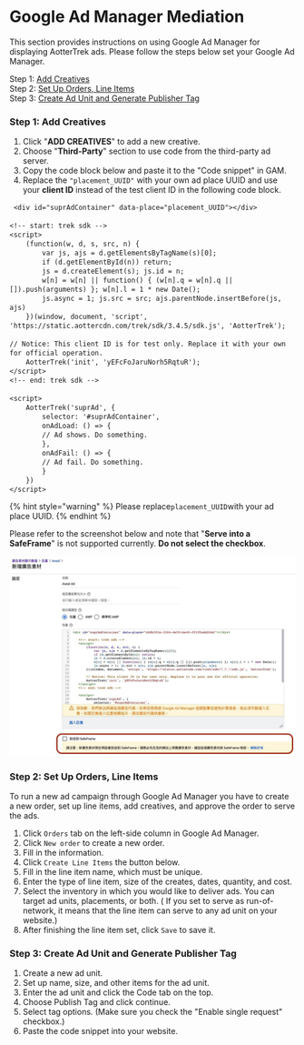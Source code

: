 # Google Ad Manager Mediation

This section provides instructions on using Google Ad Manager for displaying AotterTrek ads. Please follow the steps below set your Google Ad Manager.

Step 1: [Add Creatives](google-ad-manager-mediation.md#step-1-add-creatives)\
Step 2: [Set Up Orders, Line Items](google-ad-manager-mediation.md#step-2-set-up-orders-line-items)\
Step 3: [Create Ad Unit and Generate Publisher Tag](google-ad-manager-mediation.md#step-3-create-ad-unit-and-generate-publisher-tag)

### Step 1: Add Creatives

1. Click "**ADD CREATIVES**" to add a new creative.&#x20;
2. Choose "**Third-Party**" section to use code from the third-party ad server.
3. Copy the code block below and paste it to the "Code snippet" in GAM.
4. Replace the `"placement_UUID"` with your own ad place UUID and use your **client ID** instead of the test client ID in the following code block.

```markup
 <div id="suprAdContainer" data-place="placement_UUID"></div>

<!-- start: trek sdk -->
<script>
    (function(w, d, s, src, n) {
        var js, ajs = d.getElementsByTagName(s)[0];
        if (d.getElementById(n)) return;
        js = d.createElement(s); js.id = n;
        w[n] = w[n] || function() { (w[n].q = w[n].q || []).push(arguments) }; w[n].l = 1 * new Date();
        js.async = 1; js.src = src; ajs.parentNode.insertBefore(js, ajs)
    })(window, document, 'script', 'https://static.aottercdn.com/trek/sdk/3.4.5/sdk.js', 'AotterTrek');

// Notice: This client ID is for test only. Replace it with your own for official operation.
    AotterTrek('init', 'yEFcFoJaruNorh5RqtuR');
</script>
<!-- end: trek sdk -->

<script>
    AotterTrek('suprAd', { 
        selector: '#suprAdContainer',
        onAdLoad: () => {
        // Ad shows. Do something.
        },
        onAdFail: () => {
        // Ad fail. Do something.
        }
    })
</script>
```

{% hint style="warning" %}
Please replace`placement_UUID`with your ad place UUID.
{% endhint %}

Please refer to the screenshot below and note that "**Serve into a SafeFrame**" is not supported currently. **Do not select the checkbox**.

![](../.gitbook/assets/1636013796274.jpg)

### Step 2: Set Up Orders, Line Items

To run a new ad campaign through Google Ad Manager you have to create a new order, set up line items, add creatives, and approve the order to serve the ads.&#x20;

1. Click `Orders` tab on the left-side column in Google Ad Manager.
2. Click `New order` to create a new order.
3. Fill in the information.
4. Click `Create Line Items` the button below.
5. Fill in the line item name, which must be unique.
6. Enter the type of line item, size of the creates, dates, quantity, and cost.&#x20;
7. Select the inventory in which you would like to deliver ads. You can target ad units, placements, or both. ( If you set to serve as run-of-network, it means that the line item can serve to any ad unit on your website.)
8. After finishing the line item set, click `Save` to save it.

### Step 3: Create Ad Unit and Generate Publisher Tag

1. Create a new ad unit.
2. Set up name, size, and other items for the ad unit.
3. Enter the ad unit and click the Code tab on the top.
4. Choose Publish Tag and click continue.
5. Select tag options. (Make sure you check the "Enable single request" checkbox.)
6. Paste the code snippet into your website.&#x20;
